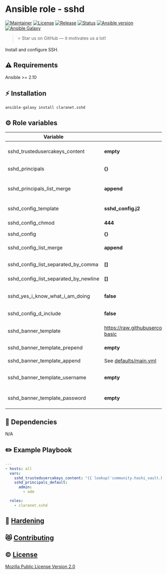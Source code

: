 # Ansible role - sshd
[![Maintainer](https://img.shields.io/badge/maintained%20by-claranet-e00000?style=flat-square)](https://www.claranet.fr/)
[![License](https://img.shields.io/github/license/claranet/ansible-role-sshd?style=flat-square)](LICENSE)
[![Release](https://img.shields.io/github/v/release/claranet/ansible-role-sshd?style=flat-square)](https://github.com/claranet/ansible-role-sshd/releases)
[![Status](https://img.shields.io/github/workflow/status/claranet/ansible-role-sshd/Ansible%20Molecule?style=flat-square&label=tests)](https://github.com/claranet/ansible-role-sshd/actions?query=workflow%3A%22Ansible+Molecule%22)
[![Ansible version](https://img.shields.io/badge/ansible-%3E%3D2.10-black.svg?style=flat-square&logo=ansible)](https://github.com/ansible/ansible)
[![Ansible Galaxy](https://img.shields.io/badge/ansible-galaxy-black.svg?style=flat-square&logo=ansible)](https://galaxy.ansible.com/claranet/sshd)


> :star: Star us on GitHub — it motivates us a lot!

Install and configure SSH.

## :warning: Requirements

Ansible >= 2.10

## :zap: Installation

```bash
ansible-galaxy install claranet.sshd
```

## :gear: Role variables

Variable | Default value | Description
---------|---------------|------------
sshd_trustedusercakeys_content        | **empty**                                                               | Content of the Trusted User Keys Certificat Authority
sshd_principals                       | **{}**                                                                  | Content of [AuthorizedPrincipalsFile](https://man.openbsd.org/sshd_config#AuthorizedPrincipalsFile)
sshd_principals_list_merge            | **append**                                                              | How `sshd_principals` and `sshd_principals_default` are combined.
sshd_config_template                  | **sshd_config.j2**                                                      | Default template name for /etc/ssh/sshd_config
sshd_config_chmod                     | **444**                                                                 | Default mode for /etc/ssh/sshd_config
sshd_config                           | **{}**                                                                  | ssh config options
sshd_config_list_merge                | **append**                                                              | How `sshd_config` and `sshd_default_default` are combined.
sshd_config_list_separated_by_comma   | **[]**                                                                  | sshd_config options separated by coma
sshd_config_list_separated_by_newline | **[]**                                                                  | sshd_config options multi line splited
sshd_yes_i_know_what_i_am_doing       | **false**                                                               | by-pass check AuthorizedPrincipalsFile ends
sshd_config_d_include                 | **false**                                                               | Enable "Include config.d/*"
sshd_banner_template                  | https://raw.githubusercontent.com/claranet/motd/master/scripts/00-basic | Dynmaic MOTD template<br>Can be a URL or a local template
sshd_banner_template_prepend          | **empty**                                                               | Prepend raw content to `sshd_banner_template`
sshd_banner_template_append           | See [defaults/main.yml](defaults/main.yml)                              | Append raw content to `sshd_banner_template`
sshd_banner_template_username         | **empty**                                                               | Used when `sshd_banner_template` is an URL
sshd_banner_template_password         | **empty**                                                               | Used when `sshd_banner_template` is an URL
## :arrows_counterclockwise: Dependencies

N/A

## :pencil2: Example Playbook

```yaml
---
- hosts: all
  vars:
    sshd_trustedusercakeys_content: "{{ lookup('community.hashi_vault.hashi_vault', 'secret=secret/public_key') }}"
    sshd_principals_default:
      admin:
        - adm

  roles:
    - claranet.sshd
```

## :closed_lock_with_key: [Hardening](HARDENING.md)

## :heart_eyes_cat: [Contributing](CONTRIBUTING.md)

## :copyright: [License](LICENSE)

[Mozilla Public License Version 2.0](https://www.mozilla.org/en-US/MPL/2.0/)
